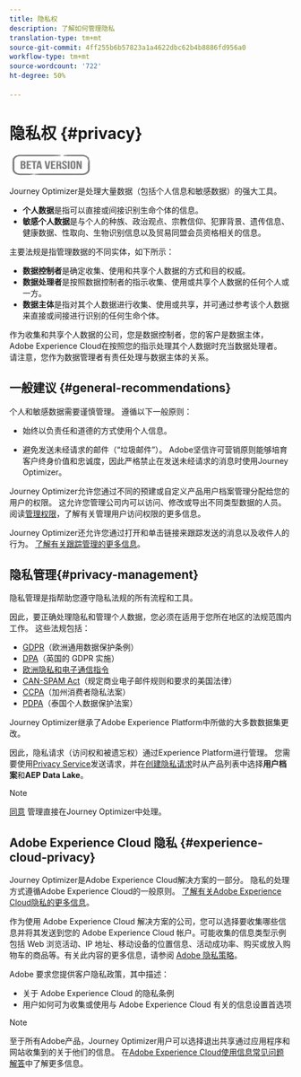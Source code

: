 ```yaml
---
title: 隐私权
description: 了解如何管理隐私
translation-type: tm+mt
source-git-commit: 4ff255b6b57823a1a4622dbc62b4b8886fd956a0
workflow-type: tm+mt
source-wordcount: '722'
ht-degree: 50%

---
```



# 隐私权 {#privacy}

![](assets/do-not-localize/badge.png)

Journey Optimizer是处理大量数据（包括个人信息和敏感数据）的强大工具。

* **个人数据**&#x200B;是指可以直接或间接识别生命个体的信息。
* **敏感个人数据**&#x200B;是与个人的种族、政治观点、宗教信仰、犯罪背景、遗传信息、健康数据、性取向、生物识别信息以及贸易同盟会员资格相关的信息。

主要法规是指管理数据的不同实体，如下所示：

* **数据控制者**&#x200B;是确定收集、使用和共享个人数据的方式和目的权威。
* **数据处理者**&#x200B;是按照数据控制者的指示收集、使用或共享个人数据的任何个人或一方。
* **数据主体**&#x200B;是指对其个人数据进行收集、使用或共享，并可通过参考该个人数据来直接或间接进行识别的任何生命个体。

作为收集和共享个人数据的公司，您是数据控制者，您的客户是数据主体，Adobe Experience Cloud在按照您的指示处理其个人数据时充当数据处理者。 请注意，您作为数据管理者有责任处理与数据主体的关系。

## 一般建议 {#general-recommendations}

个人和敏感数据需要谨慎管理。 遵循以下一般原则：

* 始终以负责任和道德的方式使用个人信息。

* 避免发送未经请求的邮件（“垃圾邮件”）。 Adobe坚信许可营销原则能够培育客户终身价值和忠诚度，因此严格禁止在发送未经请求的消息时使用Journey Optimizer。

Journey Optimizer允许您通过不同的预建或自定义产品用户档案管理分配给您的用户的权限。 这允许您管理公司内可以访问、修改或导出不同类型数据的人员。阅读[管理权限](permissions.md)，了解有关管理用户访问权限的更多信息。

Journey Optimizer还允许您通过打开和单击链接来跟踪发送的消息以及收件人的行为。 [了解有关跟踪管理的更多信息](message-tracking.md)。

## 隐私管理{#privacy-management}

隐私管理是指帮助您遵守隐私法规的所有流程和工具。

因此，要正确处理隐私和管理个人数据，您必须在适用于您所在地区的法规范围内工作。 这些法规包括：

* [GDPR](https://ec.europa.eu/info/law/law-topic/data-protection/reform/what-does-general-data-protection-regulation-gdpr-govern_en)（欧洲通用数据保护条例）
* [DPA](https://www.gov.uk/data-protection)（英国的 GDPR 实施）
* [欧洲隐私和电子通信指令](https://eur-lex.europa.eu/legal-content/EN/TXT/?uri=CELEX:02002L0058-20091219)
* [CAN-SPAM Act](https://www.ftc.gov/tips-advice/business-center/guidance/can-spam-act-compliance-guide-business)（规定商业电子邮件规则和要求的美国法律）
* [CCPA](https://leginfo.legislature.ca.gov/faces/codes_displayText.xhtml?lawCode=CIV&amp;division=3.&amp;title=1.81.5.&amp;part=4.&amp;chapter=&amp;article=)（加州消费者隐私法案）
* [PDPA](https://secureprivacy.ai/thailand-pdpa-summary-what-businesses-need-to-know/)（泰国个人数据保护法案）

Journey Optimizer继承了Adobe Experience Platform中所做的大多数数据集更改。

因此，隐私请求（访问权和被遗忘权）通过Experience Platform进行管理。 您需要使用[Privacy Service](https://experienceleague.adobe.com/docs/experience-platform/privacy/home.html?lang=zh-Hans)发送请求，并在[创建隐私请求](https://experienceleague.adobe.com/docs/experience-platform/privacy/ui/user-guide.html?lang=en#request-builder)时从产品列表中选择&#x200B;**用户档案**&#x200B;和&#x200B;**AEP Data Lake**。 <!--Learn more in the [Privacy Service documentation](https://docs.adobe.com/content/help/en/experience-platform/privacy/home.html).-->

>[!NOTE]
>
>[同意](../../help/using/consent.md) 管理直接在Journey Optimizer中处理。

## Adobe Experience Cloud 隐私 {#experience-cloud-privacy}

Journey Optimizer是Adobe Experience Cloud解决方案的一部分。 隐私的处理方式遵循Adobe Experience Cloud的一般原则。 [了解有关Adobe Experience Cloud隐私的更多信息](https://www.adobe.com/cn/privacy/marketing-cloud.html)。

作为使用 Adobe Experience Cloud 解决方案的公司，您可以选择要收集哪些信息并将其发送到您的 Adobe Experience Cloud 帐户。可能收集的信息类型示例包括 Web 浏览活动、IP 地址、移动设备的位置信息、活动成功率、购买或放入购物车的商品等。有关此内容的更多信息，请参阅 [Adobe 隐私策略](https://www.adobe.com/cn/privacy/policy.html)。

Adobe 要求您提供客户隐私政策，其中描述：

* 关于 Adobe Experience Cloud 的隐私条例
* 用户如何可为收集或使用与 Adobe Experience Cloud 有关的信息设置首选项

>[!NOTE]
>
>至于所有Adobe产品，Journey Optimizer用户可以选择退出共享通过应用程序和网站收集到的关于他们的信息。 在[Adobe Experience Cloud使用信息常见问题解答](https://www.adobe.com/cn/privacy/experience-cloud-usage-info-faq.html)中了解更多信息。

<!--Because Journey Optimizer integrates with Adobe Experience Platform, where audiences are transferred from one system to another, you need to pay extra care to personal data protection.-->
